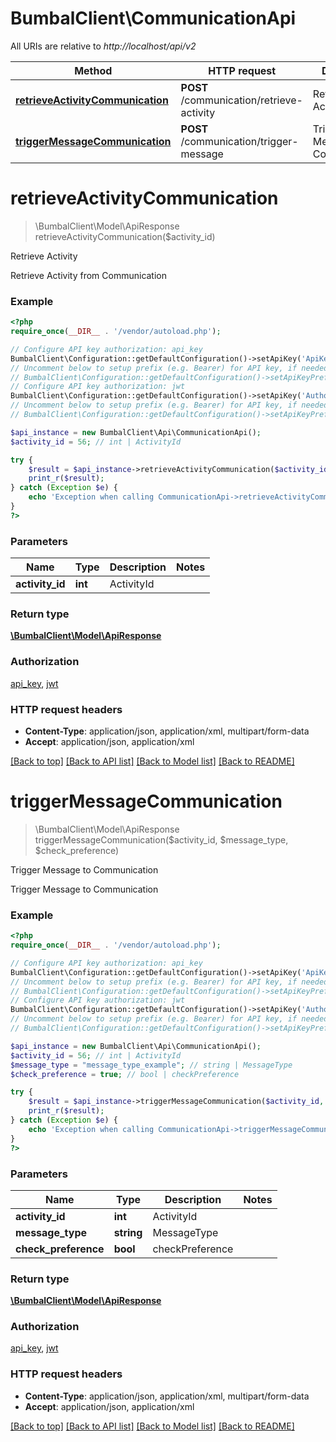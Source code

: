 # BumbalClient\CommunicationApi

All URIs are relative to *http://localhost/api/v2*

Method | HTTP request | Description
------------- | ------------- | -------------
[**retrieveActivityCommunication**](CommunicationApi.md#retrieveActivityCommunication) | **POST** /communication/retrieve-activity | Retrieve Activity
[**triggerMessageCommunication**](CommunicationApi.md#triggerMessageCommunication) | **POST** /communication/trigger-message | Trigger Message to Communication


# **retrieveActivityCommunication**
> \BumbalClient\Model\ApiResponse retrieveActivityCommunication($activity_id)

Retrieve Activity

Retrieve Activity from Communication

### Example
```php
<?php
require_once(__DIR__ . '/vendor/autoload.php');

// Configure API key authorization: api_key
BumbalClient\Configuration::getDefaultConfiguration()->setApiKey('ApiKey', 'YOUR_API_KEY');
// Uncomment below to setup prefix (e.g. Bearer) for API key, if needed
// BumbalClient\Configuration::getDefaultConfiguration()->setApiKeyPrefix('ApiKey', 'Bearer');
// Configure API key authorization: jwt
BumbalClient\Configuration::getDefaultConfiguration()->setApiKey('Authorization', 'YOUR_API_KEY');
// Uncomment below to setup prefix (e.g. Bearer) for API key, if needed
// BumbalClient\Configuration::getDefaultConfiguration()->setApiKeyPrefix('Authorization', 'Bearer');

$api_instance = new BumbalClient\Api\CommunicationApi();
$activity_id = 56; // int | ActivityId

try {
    $result = $api_instance->retrieveActivityCommunication($activity_id);
    print_r($result);
} catch (Exception $e) {
    echo 'Exception when calling CommunicationApi->retrieveActivityCommunication: ', $e->getMessage(), PHP_EOL;
}
?>
```

### Parameters

Name | Type | Description  | Notes
------------- | ------------- | ------------- | -------------
 **activity_id** | **int**| ActivityId |

### Return type

[**\BumbalClient\Model\ApiResponse**](../Model/ApiResponse.md)

### Authorization

[api_key](../../README.md#api_key), [jwt](../../README.md#jwt)

### HTTP request headers

 - **Content-Type**: application/json, application/xml, multipart/form-data
 - **Accept**: application/json, application/xml

[[Back to top]](#) [[Back to API list]](../../README.md#documentation-for-api-endpoints) [[Back to Model list]](../../README.md#documentation-for-models) [[Back to README]](../../README.md)

# **triggerMessageCommunication**
> \BumbalClient\Model\ApiResponse triggerMessageCommunication($activity_id, $message_type, $check_preference)

Trigger Message to Communication

Trigger Message to Communication

### Example
```php
<?php
require_once(__DIR__ . '/vendor/autoload.php');

// Configure API key authorization: api_key
BumbalClient\Configuration::getDefaultConfiguration()->setApiKey('ApiKey', 'YOUR_API_KEY');
// Uncomment below to setup prefix (e.g. Bearer) for API key, if needed
// BumbalClient\Configuration::getDefaultConfiguration()->setApiKeyPrefix('ApiKey', 'Bearer');
// Configure API key authorization: jwt
BumbalClient\Configuration::getDefaultConfiguration()->setApiKey('Authorization', 'YOUR_API_KEY');
// Uncomment below to setup prefix (e.g. Bearer) for API key, if needed
// BumbalClient\Configuration::getDefaultConfiguration()->setApiKeyPrefix('Authorization', 'Bearer');

$api_instance = new BumbalClient\Api\CommunicationApi();
$activity_id = 56; // int | ActivityId
$message_type = "message_type_example"; // string | MessageType
$check_preference = true; // bool | checkPreference

try {
    $result = $api_instance->triggerMessageCommunication($activity_id, $message_type, $check_preference);
    print_r($result);
} catch (Exception $e) {
    echo 'Exception when calling CommunicationApi->triggerMessageCommunication: ', $e->getMessage(), PHP_EOL;
}
?>
```

### Parameters

Name | Type | Description  | Notes
------------- | ------------- | ------------- | -------------
 **activity_id** | **int**| ActivityId |
 **message_type** | **string**| MessageType |
 **check_preference** | **bool**| checkPreference |

### Return type

[**\BumbalClient\Model\ApiResponse**](../Model/ApiResponse.md)

### Authorization

[api_key](../../README.md#api_key), [jwt](../../README.md#jwt)

### HTTP request headers

 - **Content-Type**: application/json, application/xml, multipart/form-data
 - **Accept**: application/json, application/xml

[[Back to top]](#) [[Back to API list]](../../README.md#documentation-for-api-endpoints) [[Back to Model list]](../../README.md#documentation-for-models) [[Back to README]](../../README.md)

